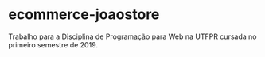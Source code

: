 # ecommerce-joaostore
Trabalho para a Disciplina de Programação para Web na UTFPR cursada no primeiro semestre de 2019.
